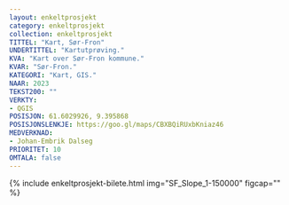 ```yaml
---
layout: enkeltprosjekt
category: enkeltprosjekt
collection: enkeltprosjekt
TITTEL: "Kart, Sør-Fron"
UNDERTITTEL: "Kartutprøving."
KVA: "Kart over Sør-Fron kommune."
KVAR: "Sør-Fron."
KATEGORI: "Kart, GIS."
NAAR: 2023
TEKST200: ""
VERKTY:
- QGIS
POSISJON: 61.6029926, 9.395868
POSISJONSLENKJE: https://goo.gl/maps/CBXBQiRUxbKniaz46
MEDVERKNAD: 
- Johan-Embrik Dalseg
PRIORITET: 10
OMTALA: false
---
```

{% include enkeltprosjekt-bilete.html img="SF_Slope_1-150000" figcap="" %}